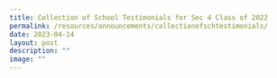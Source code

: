 ```yaml
---
title: Collection of School Testimonials for Sec 4 Class of 2022
permalink: /resources/announcements/collectionofschtestimonials/
date: 2023-04-14
layout: post
description: ""
image: ""
---
```

